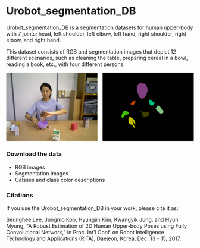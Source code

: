 # Urobot_segmentation_DB

Urobot_segmentation_DB is a segmentation datasets for human upper-body with 7 joints; head, left shoulder, left elbow, left hand, right shoulder, right elbow, and right hand.

This dataset consists of RGB and segmentation images that depict 12 different scenarios, such as cleaning the table, preparing cereal in a bowl, reading a book, etc., with four different persons. 


![An example of segmentation dataset](./examples.png) 


### Download the data
- RGB images
- Segmentation images
- Calsses and class color descriptions


### Citations
If you use the Urobot_segmentation_DB in your work, please cite it as:

Seunghee Lee, Jungmo Koo, Hyungjin Kim, Kwangyik Jung, and Hyun Myung, "A Robust Estimation of 2D Human Upper-body Poses using Fully Convolutional Network," in Proc. Int'l Conf. on Robot Intelligence Technology and Applications (RiTA), Daejeon, Korea, Dec. 13 - 15, 2017. 


